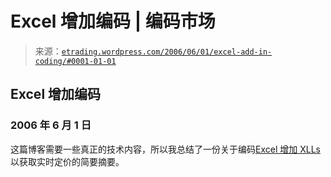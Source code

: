 <!--yml

category: 未分类

date: 2024-05-12 19:53:30

-->

# Excel 增加编码 | 编码市场

> 来源：[`etrading.wordpress.com/2006/06/01/excel-add-in-coding/#0001-01-01`](https://etrading.wordpress.com/2006/06/01/excel-add-in-coding/#0001-01-01)

## Excel 增加编码

### 2006 年 6 月 1 日

这篇博客需要一些真正的技术内容，所以我总结了一份关于编码[Excel 增加 XLLs](https://etrading.wordpress.com/excel/)以获取实时定价的简要摘要。
